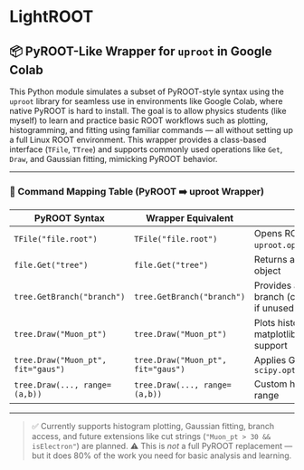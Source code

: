 # LightROOT
## 📦 PyROOT-Like Wrapper for `uproot` in Google Colab

This Python module simulates a subset of PyROOT-style syntax using the `uproot` library for seamless use in environments like Google Colab, where native PyROOT is hard to install. The goal is to allow physics students (like myself) to learn and practice basic ROOT workflows such as plotting, histogramming, and fitting using familiar commands — all without setting up a full Linux ROOT environment. This wrapper provides a class-based interface (`TFile`, `TTree`) and supports commonly used operations like `Get`, `Draw`, and Gaussian fitting, mimicking PyROOT behavior.

---

### 🧠 Command Mapping Table (PyROOT ➡️ uproot Wrapper)

| PyROOT Syntax                      | Wrapper Equivalent                 | Notes                                                  |
| ---------------------------------- | ---------------------------------- | ------------------------------------------------------ |
| `TFile("file.root")`               | `TFile("file.root")`               | Opens ROOT file via `uproot.open` internally           |
| `file.Get("tree")`                 | `file.Get("tree")`                 | Returns a `TTree` wrapper object                       |
| `tree.GetBranch("branch")`         | `tree.GetBranch("branch")`         | Provides access to a branch (can be removed if unused) |
| `tree.Draw("Muon_pt")`             | `tree.Draw("Muon_pt")`             | Plots histogram using matplotlib, optional fit support |
| `tree.Draw("Muon_pt", fit="gaus")` | `tree.Draw("Muon_pt", fit="gaus")` | Applies Gaussian fit with `scipy.optimize.curve_fit`   |
| `tree.Draw(..., range=(a,b))`      | `tree.Draw(..., range=(a,b))`      | Custom histogram x-range                               |

---

> ✅ Currently supports histogram plotting, Gaussian fitting, branch access, and future extensions like cut strings (`"Muon_pt > 30 && isElectron"`) are planned.
> ⚠️ This is *not* a full PyROOT replacement — but it does 80% of the work you need for basic analysis and learning.
